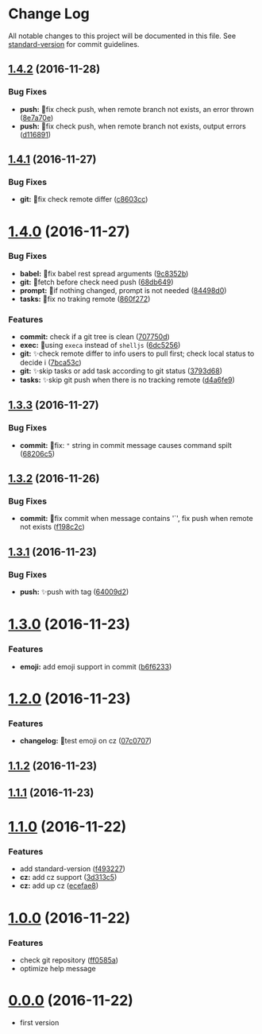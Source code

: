 # Change Log

All notable changes to this project will be documented in this file. See [standard-version](https://github.com/conventional-changelog/standard-version) for commit guidelines.

<a name="1.4.2"></a>
## [1.4.2](https://github.com/vivaxy/gacp/compare/v1.4.1...v1.4.2) (2016-11-28)


### Bug Fixes

* **push:** :bug:fix check push, when remote branch not exists, an error thrown ([8e7a70e](https://github.com/vivaxy/gacp/commit/8e7a70e))
* **push:** :bug:fix check push, when remote branch not exists, output errors ([d116891](https://github.com/vivaxy/gacp/commit/d116891))



<a name="1.4.1"></a>
## [1.4.1](https://github.com/vivaxy/gacp/compare/v1.4.0...v1.4.1) (2016-11-27)


### Bug Fixes

* **git:** :bug:fix check remote differ ([c8603cc](https://github.com/vivaxy/gacp/commit/c8603cc))



<a name="1.4.0"></a>
# [1.4.0](https://github.com/vivaxy/gacp/compare/v1.3.3...v1.4.0) (2016-11-27)


### Bug Fixes

* **babel:** :bug:fix babel rest spread arguments ([9c8352b](https://github.com/vivaxy/gacp/commit/9c8352b))
* **git:** :bug:fetch before check need push ([68db649](https://github.com/vivaxy/gacp/commit/68db649))
* **prompt:** :bug:if nothing changed, prompt is not needed ([84498d0](https://github.com/vivaxy/gacp/commit/84498d0))
* **tasks:** :bug:fix no traking remote ([860f272](https://github.com/vivaxy/gacp/commit/860f272))


### Features

* **commit:** check if a git tree is clean ([707750d](https://github.com/vivaxy/gacp/commit/707750d))
* **exec:** :hammer:using `execa` instead of `shelljs` ([6dc5256](https://github.com/vivaxy/gacp/commit/6dc5256))
* **git:** :sparkles:check remote differ to info users to pull first; check local status to decide i ([7bca53c](https://github.com/vivaxy/gacp/commit/7bca53c))
* **git:** :sparkles:skip tasks or add task according to git status ([3793d68](https://github.com/vivaxy/gacp/commit/3793d68))
* **tasks:** :sparkles:skip git push when there is no tracking remote ([d4a6fe9](https://github.com/vivaxy/gacp/commit/d4a6fe9))



<a name="1.3.3"></a>
## [1.3.3](https://github.com/vivaxy/gacp/compare/v1.3.2...v1.3.3) (2016-11-27)


### Bug Fixes

* **commit:** :bug:fix: `"` string in commit message causes command spilt ([68206c5](https://github.com/vivaxy/gacp/commit/68206c5))



<a name="1.3.2"></a>
## [1.3.2](https://github.com/vivaxy/gacp/compare/v1.3.1...v1.3.2) (2016-11-26)


### Bug Fixes

* **commit:** :bug:fix commit when message contains '`', fix push when remote not exists ([f198c2c](https://github.com/vivaxy/gacp/commit/f198c2c))



<a name="1.3.1"></a>
## [1.3.1](https://github.com/vivaxy/gacp/compare/v1.3.0...v1.3.1) (2016-11-23)


### Bug Fixes

* **push:** :sparkles:push with tag ([64009d2](https://github.com/vivaxy/gacp/commit/64009d2))



<a name="1.3.0"></a>
# [1.3.0](https://github.com/vivaxy/gacp/compare/v1.2.0...v1.3.0) (2016-11-23)


### Features

* **emoji:** add emoji support in commit ([b6f6233](https://github.com/vivaxy/gacp/commit/b6f6233))



<a name="1.2.0"></a>
# [1.2.0](https://github.com/vivaxy/gacp/compare/v1.1.2...v1.2.0) (2016-11-23)


### Features

* **changelog:** :memo:test emoji on cz ([07c0707](https://github.com/vivaxy/gacp/commit/07c0707))



<a name="1.1.2"></a>
## [1.1.2](https://github.com/vivaxy/gacp/compare/v1.1.1...v1.1.2) (2016-11-23)



<a name="1.1.1"></a>
## [1.1.1](https://github.com/vivaxy/gacp/compare/v1.1.0...v1.1.1) (2016-11-23)



<a name="1.1.0"></a>
# [1.1.0](https://github.com/vivaxy/gacp/compare/v1.0.0...v1.1.0) (2016-11-22)


### Features

* add standard-version ([f493227](https://github.com/vivaxy/gacp/commit/f493227))
* **cz:** add cz support ([3d313c5](https://github.com/vivaxy/gacp/commit/3d313c5))
* **cz:** add up cz ([ecefae8](https://github.com/vivaxy/gacp/commit/ecefae8))

<a name="1.0.0"></a>
# [1.0.0](https://github.com/vivaxy/gacp/compare/546577...v1.0.0) (2016-11-22)

### Features

* check git repository ([ff0585a](https://github.com/vivaxy/gacp/commit/ff0585a))
* optimize help message

<a name="0.0.0"></a>
# [0.0.0](https://github.com/vivaxy/gacp/compare/d4b3c3...546577) (2016-11-22)

* first version

